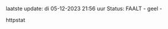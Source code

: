 laatste update: 
di 05-12-2023 21:56   uur 
Status: FAALT - geel - 
<div class="service Y">httpstat</div>